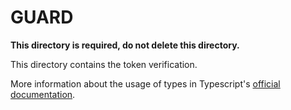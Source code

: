 # GUARD

**This directory is required, do not delete this directory.**

This directory contains the token verification.

More information about the usage of types in Typescript's [official documentation](https://www.typescriptlang.org/docs/handbook/basic-types.html).
